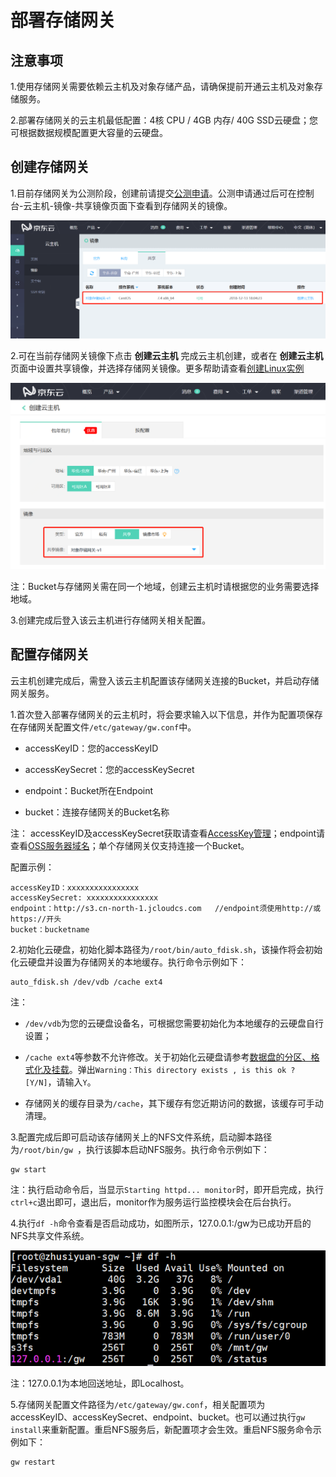 # 部署存储网关

## 注意事项

1.使用存储网关需要依赖云主机及对象存储产品，请确保提前开通云主机及对象存储服务。

2.部署存储网关的云主机最低配置：4核 CPU / 4GB 内存/ 40G SSD云硬盘；您可根据数据规模配置更大容量的云硬盘。

## 创建存储网关 

1.目前存储网关为公测阶段，创建前请提交[公测申请](https://www.jdcloud.com/cn/public/testApply/storagegateway)。公测申请通过后可在控制台-云主机-镜像-共享镜像页面下查看到存储网关的镜像。

![存储网关镜像](../../../../image/Storage-Gateway/storagegateway-1.png)

2.可在当前存储网关镜像下点击 **创建云主机** 完成云主机创建，或者在 **创建云主机** 页面中设置共享镜像，并选择存储网关镜像。更多帮助请查看[创建Linux实例](https://docs.jdcloud.com/cn/virtual-machines/create-linux-instance)

![创建云主机](../../../../image/Storage-Gateway/storagegateway-2.png)

注：Bucket与存储网关需在同一个地域，创建云主机时请根据您的业务需要选择地域。

3.创建完成后登入该云主机进行存储网关相关配置。

## 配置存储网关

云主机创建完成后，需登入该云主机配置该存储网关连接的Bucket，并启动存储网关服务。

1.首次登入部署存储网关的云主机时，将会要求输入以下信息，并作为配置项保存在存储网关配置文件`/etc/gateway/gw.conf`中。

- accessKeyID：您的accessKeyID

- accessKeySecret：您的accessKeySecret

- endpoint：Bucket所在Endpoint

- bucket：连接存储网关的Bucket名称

注： accessKeyID及accessKeySecret获取请查看[AccessKey管理](https://uc.jdcloud.com/account/accesskey)；endpoint请查看[OSS服务器域名](https://docs.jdcloud.com/cn/object-storage-service/regions-and-endpoints)；单个存储网关仅支持连接一个Bucket。

配置示例：

```
accessKeyID：xxxxxxxxxxxxxxxx
accessKeySecret: xxxxxxxxxxxxxxxx
endpoint：http://s3.cn-north-1.jcloudcs.com   //endpoint须使用http://或https://开头
bucket：bucketname
```

2.初始化云硬盘，初始化脚本路径为`/root/bin/auto_fdisk.sh`，该操作将会初始化云硬盘并设置为存储网关的本地缓存。执行命令示例如下：

```
auto_fdisk.sh /dev/vdb /cache ext4
```

注：

- `/dev/vdb`为您的云硬盘设备名，可根据您需要初始化为本地缓存的云硬盘自行设置；

- `/cache ext4`等参数不允许修改。关于初始化云硬盘请参考[数据盘的分区、格式化及挂载](https://docs.jdcloud.com/cn/cloud-disk-service/linux-partition)。弹出`Warning：This directory exists , is this ok ? [Y/N]`，请输入`Y`。

- 存储网关的缓存目录为`/cache`，其下缓存有您近期访问的数据，该缓存可手动清理。
 
3.配置完成后即可启动该存储网关上的NFS文件系统，启动脚本路径为`/root/bin/gw `，执行该脚本启动NFS服务。执行命令示例如下：

```
gw start
```

注：执行启动命令后，当显示`Starting httpd... monitor`时，即开启完成，执行`ctrl+c`退出即可，退出后，monitor作为服务运行监控模块会在后台执行。

4.执行`df -h`命令查看是否启动成功，如图所示，127.0.0.1:/gw为已成功开启的NFS共享文件系统。

![启动服务](../../../../image/Storage-Gateway/storagegateway-3.png)

注：127.0.0.1为本地回送地址，即Localhost。

5.存储网关配置文件路径为`/etc/gateway/gw.conf`，相关配置项为accessKeyID、accessKeySecret、endpoint、bucket。也可以通过执行`gw install`来重新配置。重启NFS服务后，新配置项才会生效。重启NFS服务命令示例如下：

```
gw restart
```

